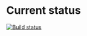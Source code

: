 # Current status

[![Build status](https://ci.appveyor.com/api/projects/status/hm7aqfhgfdoin03t?svg=true)](https://ci.appveyor.com/project/EkaterinaMarkeeva/async-await)
